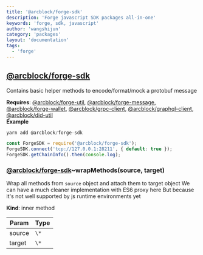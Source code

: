 ```yaml
---
title: '@arcblock/forge-sdk'
description: 'Forge javascript SDK packages all-in-one'
keywords: 'forge, sdk, javascript'
author: 'wangshijun'
category: 'packages'
layout: 'documentation'
tags:
  - 'forge'
---
```


<a name="module_@arcblock/forge-sdk"></a>


## [**@arcblock/forge-sdk**](https://github.com/arcblock/forge-sdk)

Contains basic helper methods to encode/format/mock a protobuf message

**Requires**: [@arcblock/forge-util](./forge-util/), [@arcblock/forge-message](./forge-message/), [@arcblock/forge-wallet](./forge-wallet/), [@arcblock/grpc-client](./grpc-client/), [@arcblock/graphql-client](./graphql-client/), [@arcblock/did-util](./did-util/)  
**Example**  

```js
yarn add @arcblock/forge-sdk

const ForgeSDK = require('@arcblock/forge-sdk');
ForgeSDK.connect('tcp://127.0.0.1:28211', { default: true });
ForgeSDK.getChainInfo().then(console.log);
```

<a name=".wrapMethods"></a>

### [**@arcblock/forge-sdk**](https://github.com/arcblock/forge-sdk)~wrapMethods(source, target)

Wrap all methods from `source` object and attach them to target object
We can have a much cleaner implementation with ES6 proxy here
But because it's not well supported by js runtime environments yet

**Kind**: inner method   

| Param  | Type |
| ------ | ---- |
| source | `\*` |
| target | `\*` |

  
